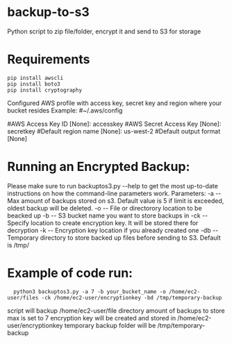 # backup-to-s3
Python script to zip file/folder, encrypt it and send to S3 for storage

# Requirements
    pip install awscli
    pip install boto3
    pip install cryptography

Configured AWS profile with access key, secret key and region where your bucket resides
Example:
#~/.aws/config

#AWS Access Key ID [None]: accesskey
#AWS Secret Access Key [None]: secretkey
#Default region name [None]: us-west-2
#Default output format [None]

# Running an Encrypted Backup:
Please make sure to run backuptos3.py --help to get the most up-to-date instructions on how the command-line parameters work.
Parameters:
    -a  -- Max amount of backups stored on s3. Default value is 5 if limit is exceeded, oldest backup will be deleted.
    -o  -- File or directorory location to be beacked up
    -b  -- S3 bucket name you want to store backups in
    -ck -- Specify location to create encryption key. It will be stored there for decryption
    -k  -- Encryption key location if you already created one
    -db -- Temporary directory to store backed up files before sending to S3. Default is /tmp/


# Example of code run:
      python3 backuptos3.py -a 7 -b your_bucket_name -o /home/ec2-user/files -ck /home/ec2-user/encryptionkey -bd /tmp/temporary-backup
script will backup /home/ec2-user/file directory
amount of backups to store max is set to 7
encryption key will be created and stored in /home/ec2-user/encryptionkey
temporary backup folder will be /tmp/temporary-backup
